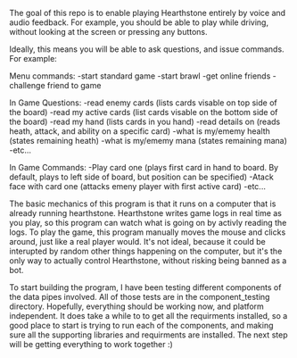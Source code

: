 The goal of this repo is to enable playing Hearthstone entirely by voice and audio feedback.
For example, you should be able to play while driving, without looking at the screen or pressing any buttons.

Ideally, this means you will be able to ask questions, and issue commands. For example:

Menu commands:
-start standard game
-start brawl
-get online friends
-challenge friend to game

In Game Questions:
-read enemy cards (lists cards visable on top side of the board)
-read my active cards (list cards visable on the bottom side of the board)
-read my hand (lists cards in you hand)
-read details on <card name> (reads heath, attack, and ability on a specific card)
-what is my/ememy health (states remaining heath)
-what is my/ememy mana (states remaining mana)
-etc...

In Game Commands:
-Play card one (plays first card in hand to board.  By default, plays to left side of board, but position can be specified)
-Atack face with card one (attacks emeny player with first active card)
-etc...

The basic mechanics of this program is that it runs on a computer that is already running hearthstone.  Hearthstone writes game logs in real time as you play, so this program can watch what is going on by activly reading the logs.  To play the game, this program manually moves the mouse and clicks around, just like a real player would.  It's not ideal, because it could be interupted by random other things happening on the computer, but it's the only way to actually control Hearthstone, without risking being banned as a bot.

To start building the program, I have been testing different components of the data pipes involved.  All of those tests are in the component_testing directory.  Hopefully, everything should be working now, and platform independent.  It does take a while to to get all the requirments installed, so a good place to start is trying to run each of the components, and making sure all the supporting libraries and requirments are installed.  The next step will be getting everything to work together :)
